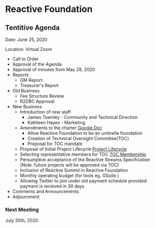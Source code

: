 # Reactive Foundation

## Tentitive Agenda

Date: June 25, 2020

Location: Virtual Zoom

 - Call to Order
  -  Approval of the Agenda
  -  Approval of minutes from May 28, 2020
 - Reports
    - GM Report
    - Treasurer's Report
 - Old Business
    - Fee Structure Review 
    - R2DBC Approval
 - New Business
   - Introduction of new staff
     - James Townley - Community and Technical Direction
     - Kathleen Hayes - Marketing
   - Amendments to the charter [Google Doc](https://docs.google.com/document/d/1OvIdmkdLcz38eLq89dwuByzIi19WGMEH-cwo2c_zy6s)
     -  Allow Reactive Foundation to be an umbrella foundation
     -  Creation of Technical Oversight Committee(TOC) 
     -  Proposal for TOC mandate
   - Proposal of Initial Project Lifecycle [Project Lifecycle](proposal_toc_project_lifecycle.md)
   - Selecting representative members for TOC [TOC Membership](proposal_toc_initial_membership.md)
   - Persumptive acceptance of the Reactive Streams Specification (Note: future projects will be approved via TOC)
   - Inclusion of Reactive Summit in Reactive Foundation
   - Monthly operating budget (for tools eg. GSuite )
   - Allowing Twitter to join under old payment schedule provided payment is recieved in 30 days
 - Comments and Announcements
 - Adjournment

### Next Meeting 
July 30th, 2020
